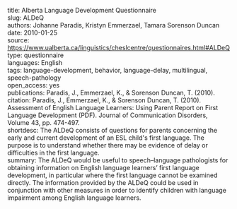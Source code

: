 title: Alberta Language Development Questionnaire \
slug: ALDeQ \
authors: Johanne Paradis, Kristyn Emmerzael, Tamara Sorenson Duncan \
date: 2010-01-25 \
source: https://www.ualberta.ca/linguistics/cheslcentre/questionnaires.html#ALDeQ \
type: questionnaire \
languages: English \
tags: language-development, behavior, language-delay, multilingual, speech-pathology \
open_access: yes \
publications: Paradis, J., Emmerzael, K., & Sorenson Duncan, T. (2010). \
citation: Paradis, J., Emmerzael, K., & Sorenson Duncan, T. (2010). Assessment of English Language Learners: Using Parent Report on First Language Development (PDF). Journal of Communication Disorders, Volume 43, pp. 474-497. \
shortdesc: The ALDeQ consists of questions for parents concerning the early and current development of an ESL child's first language. The purpose is to understand whether there may be evidence of delay or difficulties in the first language. \
summary: The ALDeQ would be useful to speech–language pathologists for obtaining information on English language learners’ first language development, in particular where the first language cannot be examined directly. The information provided by the ALDeQ could be used in conjunction with other measures in order to identify children with language impairment among English language learners.
